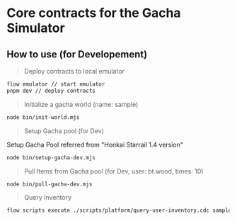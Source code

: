 # Core contracts for the Gacha Simulator

## How to use (for Developement)

> Deploy contracts to local emulator

```bash
flow emulator // start emulator
pnpm dev // deploy contracts
```

> Initialize a gacha world (name: sample)

```bash
node bin/init-world.mjs
```

> Setup Gacha pool (for Dev)

Setup Gacha Pool referred from "Honkai Starrail 1.4 version"

```bash
node bin/setup-gacha-dev.mjs
```

> Pull Items from Gacha pool (for Dev, user: bt.wood, times: 10)

```bash
node bin/pull-gacha-dev.mjs
```

> Query Inventory

```bash
flow scripts execute ./scripts/platform/query-user-inventory.cdc sample bt.wood
```
